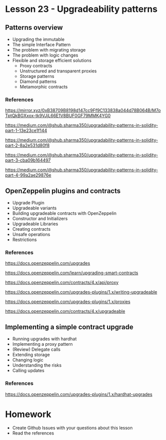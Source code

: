 # Lesson 23 - Upgradeability patterns
## Patterns overview
* Upgrading the immutable
* The simple Interface Pattern
* The problem with migrating storage
* The problem with logic changes
* Flexible and storage efficient solutions
  * Proxy contracts
  * Unstructured and transparent proxies
  * Storage patterns
  * Diamond patterns
  * Metamorphic contracts
### References
https://mirror.xyz/0xB38709B8198d147cc9Ff9C133838a044d78B064B/M7oTptQkBGXxox-tk9VJjL66E1V8BUF0GF79MMK4YG0

https://medium.com/@shub.sharma350/upgradability-patterns-in-solidity-part-1-13e23ce1f144

https://medium.com/@shub.sharma350/upgradability-patterns-in-solidity-part-2-8a2e531d80f8

https://medium.com/@shub.sharma350/upgradability-patterns-in-solidity-part-3-cba09b164497

https://medium.com/@shub.sharma350/upgradability-patterns-in-solidity-part-4-99a2ae29876e
## OpenZeppelin plugins and contracts
* Upgrade Plugin
* Upgradeable variants
* Building upgradeable contracts with OpenZeppelin 
* Constructor and Initializers
* Upgradeable Libraries
* Creating contracts
* Unsafe operations
* Restrictions
### References
https://docs.openzeppelin.com/upgrades

https://docs.openzeppelin.com/learn/upgrading-smart-contracts

https://docs.openzeppelin.com/contracts/4.x/api/proxy

https://docs.openzeppelin.com/upgrades-plugins/1.x/writing-upgradeable

https://docs.openzeppelin.com/upgrades-plugins/1.x/proxies

https://docs.openzeppelin.com/contracts/4.x/upgradeable
## Implementing a simple contract upgrade
* Running upgrades with hardhat
* Implementing a proxy pattern
* (Review) Delegate calls
* Extending storage
* Changing logic
* Understanding the risks
* Calling updates
### References
https://docs.openzeppelin.com/upgrades-plugins/1.x/hardhat-upgrades
# Homework
* Create Github Issues with your questions about this lesson
* Read the references